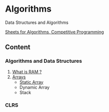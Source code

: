 # Algorithms
Data Structures and Algorithms

[Sheets for Algorithms, Competitive Programming](https://docs.google.com/spreadsheets/d/10EmWLMx8Qx1onDtqhYAgraV2Vv462XN3lgajgXCVGH0/edit?usp=sharing)

## Content

### Algorithms and Data Structures
1. [What is RAM ?](https://github.com/mrunalnshah/Algorithms/tree/main/00.%20RAM)
2. [Arrays](https://github.com/mrunalnshah/Algorithms/tree/main/01.%20Arrays)
   * [Static Array](https://github.com/mrunalnshah/Algorithms/blob/main/01.%20Arrays/01.%20Static%20Array/StaticArray.cpp)
   * Dynamic Array
   * Stack
   
### CLRS
